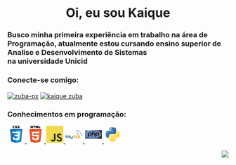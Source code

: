 <h1 align="center">Oi, eu sou Kaique</h1>
<h3 align="left">Busco minha primeira experiência em trabalho na área de <br> Programação, atualmente estou cursando ensino superior de Analise e Desenvolvimento de Sistemas <br> na universidade Unicid</h3>

<h3 align="left">Conecte-se comigo:</h3>
<p align="left">
<a href="https://codepen.io/zuba-px" target="blank"><img align="center" src="https://raw.githubusercontent.com/rahuldkjain/github-profile-readme-generator/master/src/images/icons/Social/codepen.svg" alt="zuba-px" height="30" width="40" /></a>
<a href="https://linkedin.com/in/kaique zuba" target="blank"><img align="center" src="https://raw.githubusercontent.com/rahuldkjain/github-profile-readme-generator/master/src/images/icons/Social/linked-in-alt.svg" alt="kaique zuba" height="30" width="40" /></a>
</p>

<h3 align="left">Conhecimentos em programação:</h3>
<p align="left"> <a href="https://www.w3schools.com/css/" target="_blank" rel="noreferrer"> <img src="https://raw.githubusercontent.com/devicons/devicon/master/icons/css3/css3-original-wordmark.svg" alt="css3" width="40" height="40"/> </a> <a href="https://www.w3.org/html/" target="_blank" rel="noreferrer"> <img src="https://raw.githubusercontent.com/devicons/devicon/master/icons/html5/html5-original-wordmark.svg" alt="html5" width="40" height="40"/> </a> <a href="https://developer.mozilla.org/en-US/docs/Web/JavaScript" target="_blank" rel="noreferrer"> <img src="https://raw.githubusercontent.com/devicons/devicon/master/icons/javascript/javascript-original.svg" alt="javascript" width="40" height="40"/> </a> <a href="https://www.mysql.com/" target="_blank" rel="noreferrer"> <img src="https://raw.githubusercontent.com/devicons/devicon/master/icons/mysql/mysql-original-wordmark.svg" alt="mysql" width="40" height="40"/> </a> <a href="https://www.php.net" target="_blank" rel="noreferrer"> <img src="https://raw.githubusercontent.com/devicons/devicon/master/icons/php/php-original.svg" alt="php" width="40" height="40"/> </a> <a href="https://www.python.org" target="_blank" rel="noreferrer"> <img src="https://raw.githubusercontent.com/devicons/devicon/master/icons/python/python-original.svg" alt="python" width="40" height="40"/> </a> </p>

<img  align="right" src="https://uploads.spiritfanfiction.com/historias/capas/202006/baby--supernatural-19738640-260620202044.gif">













                                                                                                                    




